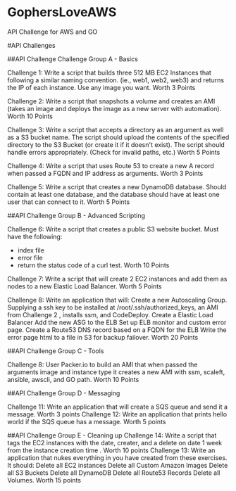 # GophersLoveAWS
API Challenge for AWS and GO

#API Challenges

##API Challenge Challenge Group A - Basics

Challenge 1: Write a script that builds three 512 MB EC2 Instances that following a similar naming convention. (ie., web1, web2, web3) and returns the IP of each instance. Use any image you want. Worth 3 Points

Challenge 2: Write a script that snapshots a volume and creates an AMI  (takes an image and deploys the image as a new server with automation). Worth 10 Points

Challenge 3: Write a script that accepts a directory as an argument as well as a  S3 bucket name. The script should upload the contents of the specified directory to the S3 Bucket (or create it if it doesn't exist). The script should handle errors appropriately. (Check for invalid paths, etc.) Worth 5 Points

Challenge 4: Write a script that uses Route 53 to create a new A record when passed a FQDN and IP address as arguments. Worth 3 Points

Challenge 5: Write a script that creates a new DynamoDB database. Should contain at least one database, and the database should have at least one user that can connect to it. Worth 5 Points

##API Challenge Group B - Advanced Scripting

Challenge 6: Write a script that creates a public S3 website bucket. Must have the following: 
 * index file
 * error file 
 * return the status code of a curl test. Worth 10 Points

Challenge 7: Write a script that will create 2 EC2 instances and add them as nodes to a new Elastic Load Balancer. Worth 5 Points

Challenge 8: Write an application that will:
Create a new Autoscaling Group. Supplying a ssh key to be installed at /root/.ssh/authorized_keys, an AMI from Challenge 2 , installs ssm, and CodeDeploy.
Create a Elastic Load Balancer
Add the new ASG to the ELB
Set up ELB monitor and custom error page.
Create a Route53 DNS record based on a FQDN for the ELB
Write the error page html to a file in S3 for backup failover. Worth 20 Points

##API Challenge Group C - Tools

Challenge 8: User Packer.io to build an AMI that when passed the arguments image and instance type it creates a new AMI with ssm, scaleft, ansible, awscli, and GO path. Worth 10 Points


##API Challenge Group D - Messaging 

Challenge 11: Write an application that will create a SQS queue and send it a message. Worth 3 points
Challenge 12: Write an application that prints hello world if the SQS queue has a message. Worth 5 points


##API Challenge Group E - Cleaning up
Challenge 14: Write a script that tags the EC2 instances with the date, creater, and a delete on date 1 week from the instance creation time . Worth 10 points 
Challenge 13: Write an application that nukes everything in you have created from these exercises. It should:
Delete all EC2 instances
Delete all Custom Amazon Images
Delete all S3 Buckets
Delete all DynamoDB
Delete all Route53 Records
Delete all Volumes.
Worth 15 points
